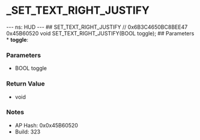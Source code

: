 # _SET_TEXT_RIGHT_JUSTIFY

--- ns: HUD --- ## SET_TEXT_RIGHT_JUSTIFY  // 0x6B3C4650BC8BEE47 0x45B60520 void SET_TEXT_RIGHT_JUSTIFY(BOOL toggle);   ## Parameters * **toggle**:

### Parameters
* BOOL toggle

### Return Value
* void

### Notes
* AP Hash: 0x0x45B60520
* Build: 323

